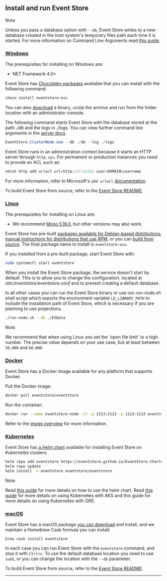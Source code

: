 ## Install and run Event Store

> [!NOTE]
> Unless you pass a database option with `--db`, Event Store writes to a new database created in the host system's temporary files path each time it is started. For more information on Command Line Arguments read [this guide](~/server/command-line-arguments.md).

### [Windows](#tab/tabid-1)

The prerequisites for installing on Windows are:

-   NET Framework 4.0+

Event Store has [Chocolatey packages](https://chocolatey.org/packages/eventstore-oss) available that you can install with the following command:

```powershell
choco install eventstore-oss
```

You can also [download](https://eventstore.org/downloads/) a binary, unzip the archive and run from the folder location with an administrator console.

The following command starts Event Store with the database stored at the path _./db_ and the logs in _./logs_. You can view further command line arguments in the [server docs](~/server/index.md).

```powershell
EventStore.ClusterNode.exe --db ./db --log ./logs
```

Event Store runs in an administration context because it starts an HTTP server through `http.sys`. For permanent or production instances you need to provide an ACL such as:

```powershell
netsh http add urlacl url=http://+:2113/ user=DOMAIN\username
```

For more information, refer to Microsoft's `add urlacl` [documentation](https://docs.microsoft.com/en-us/windows/win32/http/add-urlacl).

To build Event Store from source, refer to the [Event Store README](https://github.com/EventStore/EventStore#windows).

### [Linux](#tab/tabid-2)

The prerequisites for installing on Linux are:

-   We recommend [Mono 5.16.0](https://www.mono-project.com/download/stable/), but other versions may also work.

Event Store has pre-built [packages available for Debian-based distributions](https://packagecloud.io/EventStore/EventStore-OSS), [manual instructions for distributions that use RPM](https://packagecloud.io/EventStore/EventStore-OSS/install#bash-rpm), or you can [build from source](https://github.com/EventStore/EventStore#linux). The final package name to install is `eventstore-oss`.

If you installed from a pre-built package, start Event Store with:

```bash
sudo systemctl start eventstore
```

When you install the Event Store package, the service doesn't start by default. This is to allow you to change the configuration, located at _/etc/eventstore/eventstore.conf_ and to prevent creating a default database.

In all other cases you can run the Event Store binary or use our _run-node.sh_ shell script which exports the environment variable `LD_LIBRARY_PATH` to include the installation path of Event Store, which is necessary if you are planning to use projections.

```bash
./run-node.sh --db ./ESData
```

> [!NOTE]
> We recommend that when using Linux you set the 'open file limit' to a high number. The precise value depends on your use case, but at least between `30,000` and `60,000`.

### [Docker](#tab/tabid-3)

Event Store has a Docker image available for any platform that supports Docker.

Pull the Docker image:

```bash
docker pull eventstore/eventstore
```

Run the container:

```bash
docker run --name eventstore-node -it -p 2113:2113 -p 1113:1113 eventstore/eventstore
```

Refer to the [image overview](https://hub.docker.com/r/eventstore/eventstore/) for more information.

### [Kubernetes](#tab/tabid-k8)

Event Store has [a Helm chart](https://github.com/EventStore/EventStore.Charts) available for installing Event Store on Kubernetes clusters:

```bash
helm repo add eventstore https://eventstore.github.io/EventStore.Charts
helm repo update
helm install -n eventstore eventstore/eventstore
```

> [!NOTE]
> Read [this guide](https://github.com/EventStore/EventStore.Charts/blob/master/stable/eventstore/README.md) for more details on how to use the helm chart.
> Read [this guide](~/server/deploy-kubernetes-aks.md) for more details on using Kubernetes with AKS and this guide for more details on using Kubernetes with GKE.

### [macOS](#tab/tabid-macos)

Event Store has a macOS package [you can download](https://eventstore.org/downloads/) and install, and we maintain a Homebrew Cask formula you can install:

```shell
brew cask install eventstore
```

In each case you can run Event Store with the `eventstore` command, and stop it with `Ctrl+c`. To use the default database location you need to use `sudo`, or you can change the location with the `--db` parameter.

To build Event Store from source, refer to the [Event Store README](https://github.com/EventStore/EventStore#mac-os-x).

* * *
